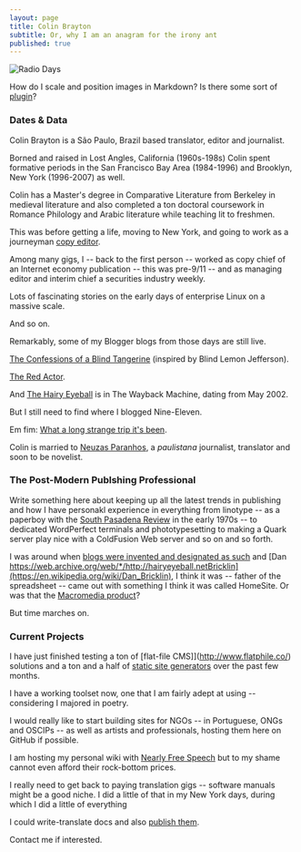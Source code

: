 ```yaml
---
layout: page
title: Colin Brayton
subtitle: Or, why I am an anagram for the irony ant
published: true
---
```


![Radio 
Days](https://raw.githubusercontent.com/Braytonio/Braytonio.github.io/master/img/radio250.png)

How do I scale and position images in Markdown? Is there some sort of 
[plugin](https://github.com/datenstrom/yellow-plugins/tree/master/image)?

### Dates & Data

Colin Brayton is a São Paulo, Brazil based translator, editor and 
journalist.

Borned and raised in Lost Angles, California (1960s-198s) Colin spent 
formative periods in the San Francisco Bay Area (1984-1996) and 
Brooklyn, New York (1996-2007) as well. 
 
Colin has a Master's degree in Comparative Literature from Berkeley in 
medieval literature and also completed a ton doctoral coursework in 
Romance Philology and Arabic literature while teaching lit to freshmen.

This was before getting a life, moving to New York, and going to work as 
a journeyman [copy editor](http://www.copydesk.org/). 

Among many gigs, I -- back to the first person -- worked as copy chief of an Internet economy publication -- this was pre-9/11 -- and as managing editor and interim chief a securities industry weekly. 

Lots of fascinating stories on the early days of enterprise Linux on a massive scale. 

And so on. 

Remarkably, some of my Blogger blogs from those days are still live. 

[The Confessions of a Blind 
Tangerine](http://blindtangerine.blogspot.com.br/) (inspired by Blind 
Lemon Jefferson).

[The Red Actor](http://blindtangerine.blogspot.com.br/). 

And [The Hairy Eyeball](https://web.archive.org/web/*/http://hairyeyeball.net) is in The Wayback Machine, dating from May 2002. 

But I still need to find where I blogged Nine-Eleven.

Em fim: [What a long strange trip it's 
been](https://www.youtube.com/watch?v=pafY6sZt0FE).

Colin is married to [Neuzas Paranhos](https://www.facebook.com/neuza.paranhos), a *paulistana* journalist, translator and soon to be novelist. 

### The Post-Modern Publshing Professional

Write something here about keeping up all the latest trends in 
publishing and how I have personakl experience in everything from linotype -- as a paperboy with the [South Pasadena Review](https://www.facebook.com/South-Pasadena-Review-629113357233067/) in the early 1970s -- to dedicated WordPerfect terminals and phototypesetting to making a Quark server play nice with a ColdFusion Web server and so on and so forth.

I was around when [blogs were invented and designated as such](https://en.wikipedia.org/wiki/History_of_blogging#2001.E2.80.932004) and [Dan https://web.archive.org/web/*/http://hairyeyeball.netBricklin](https://en.wikipedia.org/wiki/Dan_Bricklin), I think it was -- father of the spreadsheet -- came out with something I think it was called HomeSite. Or was that the [Macromedia product](https://en.wikipedia.org/wiki/Macromedia_HomeSite)? 

But time marches on.

### Current Projects

I have just finished testing a ton of [flat-file 
CMS]](http://www.flatphile.co/) solutions and a ton and a half of 
[static site generators](https://www.staticgen.com/) over the past few 
months.

I have a working toolset now, one that I am fairly adept at using -- 
considering I majored in poetry. 

I would really like to start building 
sites for NGOs -- in Portuguese, ONGs and OSCIPs -- as well as artists 
and professionals, hosting them here on GitHub if possible.

I am hosting my personal wiki with [Nearly Free Speech](http://sambodianas.nfshost.com/) but to my shame cannot even afford their rock-bottom prices. 

I really need to get back to paying translation gigs -- software manuals 
might be a good niche. I did a little of that in my New York days, 
during which I did a little of everything 

I could write-translate docs and also [publish them](https://readthedocs.org/).   

Contact me if interested. 
